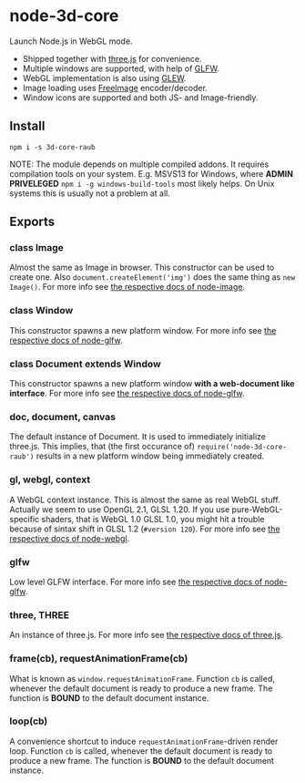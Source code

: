 # node-3d-core


Launch Node.js in WebGL mode.

* Shipped together with [three.js](https://github.com/mrdoob/three.js) for convenience.
* Multiple windows are supported, with help of [GLFW](http://www.glfw.org/).
* WebGL implementation is also using [GLEW](http://glew.sourceforge.net/).
* Image loading uses [FreeImage](http://freeimage.sourceforge.net/) encoder/decoder.
* Window icons are supported and both JS- and Image-friendly.


## Install

```
npm i -s 3d-core-raub
```

NOTE: The module depends on multiple compiled addons. It requires compilation tools
on your system. E.g. MSVS13 for Windows, where **ADMIN PRIVELEGED**
`npm i -g windows-build-tools` most likely helps. On Unix systems this is
usually not a problem at all.


## Exports


### class Image

Almost the same as Image in browser. This constructor can be used to create one.
Also `document.createElement('img')` does the same thing as `new Image()`.
For more info see
[the respective docs of node-image](https://github.com/raub/node-image#image-for-nodejs).


### class Window

This constructor spawns a new platform window.
For more info see
[the respective docs of node-glfw](https://github.com/raub/node-glfw#class-window).


### class Document extends Window

This constructor spawns a new platform window **with a web-document like interface**.
For more info see
[the respective docs of node-glfw](https://github.com/raub/node-glfw#class-document).


### doc, document, canvas

The default instance of Document. It is used to immediately initialize three.js.
This implies, that (the first occurance of) `require('node-3d-core-raub')`
results in a new platform window being immediately created.


### gl, webgl, context

A WebGL context instance. This is almost the same as real WebGL stuff.
Actually we seem to use OpenGL 2.1, GLSL 1.20. If you use pure-WebGL-specific
shaders, that is WebGL 1.0 GLSL 1.0, you might hit a trouble because of sintax shift in
GLSL 1.2 (`#version 120`). For more info see
[the respective docs of node-webgl](https://github.com/raub/node-webgl#webgl-for-nodejs).


### glfw

Low level GLFW interface. For more info see
[the respective docs of node-glfw](https://github.com/raub/node-glfw#glfw-for-nodejs).


### three, THREE

An instance of three.js. For more info see
[the respective docs of three.js](https://github.com/mrdoob/three.js/#threejs).


### frame(cb), requestAnimationFrame(cb)

What is known as `window.requestAnimationFrame`.
Function `cb` is called, whenever the default document is ready to produce a new
frame. The function is **BOUND** to the default document instance.


### loop(cb)

A convenience shortcut to induce `requestAnimationFrame`-driven render loop.
Function `cb` is called, whenever the default document is ready to produce a new
frame. The function is **BOUND** to the default document instance.
